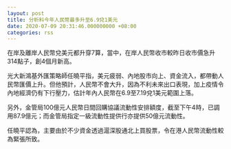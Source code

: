 ```yaml
---
layout: post
title: 分析料今年人民幣最多升至6.9兌1美元
date: 2020-07-09 20:31:46.000000000 +08:00
categories: rss
---
```


在岸及離岸人民幣兌美元都升穿7算，當中，在岸人民幣收市較昨日收市價急升314點子，創4個月新高。

光大新鴻基外匯策略師任曉平指，美元疲弱、內地股市向上、資金流入，都帶動人民幣匯價上升。但他預計，人民幣不會大升，因為不利未來出口表現，加上疫情令內地經濟仍有下行壓力，估計年內人民幣在6.9至7.19兌1美元範圍上落。

另外，金管局100億元人民幣日間回購協議流動性安排額度，截至下午4時，已調用87.9億元；而金管局指定一級流動性提供行亦提供50億元流動性。

任曉平認為，主要由於不少資金透過滬深股通北上買股票，令在港人民幣流動性較為緊張所致。
